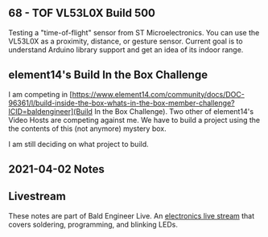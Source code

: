 ## 68 - TOF VL53L0X Build 500
Testing a "time-of-flight" sensor from ST Microelectronics. You can use the VL53L0X as a proximity, distance, or gesture sensor. Current goal is to understand Arduino library support and get an idea of its indoor range.

## element14's Build In the Box Challenge
I am competing in [https://www.element14.com/community/docs/DOC-96361/l/build-inside-the-box-whats-in-the-box-member-challenge?ICID=baldengineer](Build In the Box Challenge). Two other of element14's Video Hosts are competing against me. We have to build a project using the the contents of this (not anymore) mystery box.

I am still deciding on what project to build.

## 2021-04-02 Notes

## Livestream
These notes are part of Bald Engineer Live. An [electronics live stream](https://twitch.tv/baldengineer) that covers soldering, programming, and blinking LEDs.